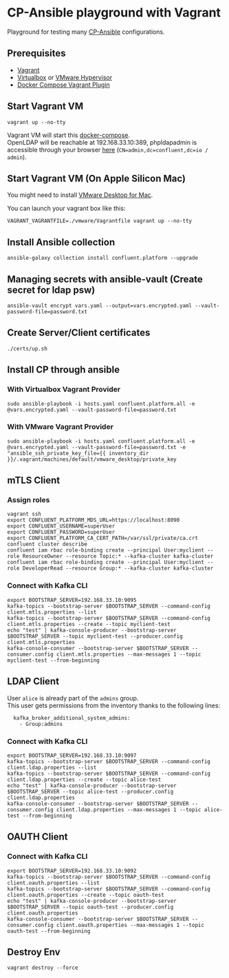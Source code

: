 # CP-Ansible playground with Vagrant

Playground for testing many [CP-Ansible](https://github.com/confluentinc/cp-ansible) configurations.

## Prerequisites

- [Vagrant](https://developer.hashicorp.com/vagrant/docs/installation)
- [Virtualbox](https://www.virtualbox.org) or [VMware Hypervisor](https://www.vmware.com/products/desktop-hypervisor.html)
- [Docker Compose Vagrant Plugin](https://github.com/leighmcculloch/vagrant-docker-compose)

## Start Vagrant VM

```
vagrant up --no-tty
```

Vagrant VM will start this [docker-compose](https://github.com/ram-pi/docker-ldap/).  
OpenLDAP will be reachable at 192.168.33.10:389, phpldapadmin is accessible through your browser [here](http://192.168.33.10:8080) (`CN=admin,dc=confluent,dc=io / admin`). 

## Start Vagrant VM (On Apple Silicon Mac)

You might need to install [VMware Desktop for Mac](https://www.vmware.com/products/desktop-hypervisor.html).


You can launch your vagrant box like this:

```
VAGRANT_VAGRANTFILE=./vmware/Vagrantfile vagrant up --no-tty
```


## Install Ansible collection

```
ansible-galaxy collection install confluent.platform --upgrade
```

## Managing secrets with ansible-vault (Create secret for ldap psw)

```
ansible-vault encrypt vars.yaml --output=vars.encrypted.yaml --vault-password-file=password.txt
```

## Create Server/Client certificates

```
./certs/up.sh
```

## Install CP through ansible

### With Virtualbox Vagrant Provider

```
sudo ansible-playbook -i hosts.yaml confluent.platform.all -e @vars.encrypted.yaml --vault-password-file=password.txt
```

### With VMware Vagrant Provider

```
sudo ansible-playbook -i hosts.yaml confluent.platform.all -e @vars.encrypted.yaml --vault-password-file=password.txt -e "ansible_ssh_private_key_file={{ inventory_dir }}/.vagrant/machines/default/vmware_desktop/private_key
```

## mTLS Client

### Assign roles

```
vagrant ssh
export CONFLUENT_PLATFORM_MDS_URL=https://localhost:8090 
export CONFLUENT_USERNAME=superUser 
export CONFLUENT_PASSWORD=superUser
export CONFLUENT_PLATFORM_CA_CERT_PATH=/var/ssl/private/ca.crt
confluent cluster describe
confluent iam rbac role-binding create --principal User:myclient --role ResourceOwner --resource Topic:* --kafka-cluster kafka-cluster
confluent iam rbac role-binding create --principal User:myclient --role DeveloperRead --resource Group:* --kafka-cluster kafka-cluster
```

### Connect with Kafka CLI

```
export BOOTSTRAP_SERVER=192.168.33.10:9095
kafka-topics --bootstrap-server $BOOTSTRAP_SERVER --command-config client.mtls.properties --list
kafka-topics --bootstrap-server $BOOTSTRAP_SERVER --command-config client.mtls.properties --create --topic myclient-test
echo "test" | kafka-console-producer --bootstrap-server $BOOTSTRAP_SERVER --topic myclient-test --producer.config client.mtls.properties
kafka-console-consumer --bootstrap-server $BOOTSTRAP_SERVER --consumer.config client.mtls.properties --max-messages 1 --topic myclient-test --from-beginning
```

## LDAP Client

User `alice` is already part of the `admins` group.  
This user gets permissions from the inventory thanks to the following lines:

```
  kafka_broker_additional_system_admins:
    - Group:admins
```

### Connect with Kafka CLI

```
export BOOTSTRAP_SERVER=192.168.33.10:9097
kafka-topics --bootstrap-server $BOOTSTRAP_SERVER --command-config client.ldap.properties --list
kafka-topics --bootstrap-server $BOOTSTRAP_SERVER --command-config client.ldap.properties --create --topic alice-test
echo "test" | kafka-console-producer --bootstrap-server $BOOTSTRAP_SERVER --topic alice-test --producer.config client.ldap.properties
kafka-console-consumer --bootstrap-server $BOOTSTRAP_SERVER --consumer.config client.ldap.properties --max-messages 1 --topic alice-test --from-beginning
```

## OAUTH Client

### Connect with Kafka CLI

```
export BOOTSTRAP_SERVER=192.168.33.10:9092
kafka-topics --bootstrap-server $BOOTSTRAP_SERVER --command-config client.oauth.properties --list
kafka-topics --bootstrap-server $BOOTSTRAP_SERVER --command-config client.oauth.properties --create --topic oauth-test
echo "test" | kafka-console-producer --bootstrap-server $BOOTSTRAP_SERVER --topic oauth-test --producer.config client.oauth.properties
kafka-console-consumer --bootstrap-server $BOOTSTRAP_SERVER --consumer.config client.oauth.properties --max-messages 1 --topic oauth-test --from-beginning
```

## Destroy Env

```
vagrant destroy --force
```